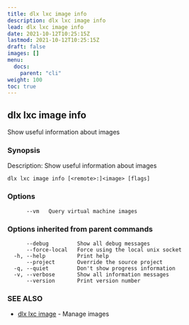 ```yaml
---
title: dlx lxc image info
description: dlx lxc image info
lead: dlx lxc image info
date: 2021-10-12T10:25:15Z
lastmod: 2021-10-12T10:25:15Z
draft: false
images: []
menu:
  docs:
    parent: "cli"
weight: 100
toc: true
---
```

## dlx lxc image info

Show useful information about images

### Synopsis

Description:
  Show useful information about images



```
dlx lxc image info [<remote>:]<image> [flags]
```

### Options

```
      --vm   Query virtual machine images
```

### Options inherited from parent commands

```
      --debug         Show all debug messages
      --force-local   Force using the local unix socket
  -h, --help          Print help
      --project       Override the source project
  -q, --quiet         Don't show progress information
  -v, --verbose       Show all information messages
      --version       Print version number
```

### SEE ALSO

* [dlx lxc image](/docs/cmd/dlx_lxc_image)	 - Manage images

